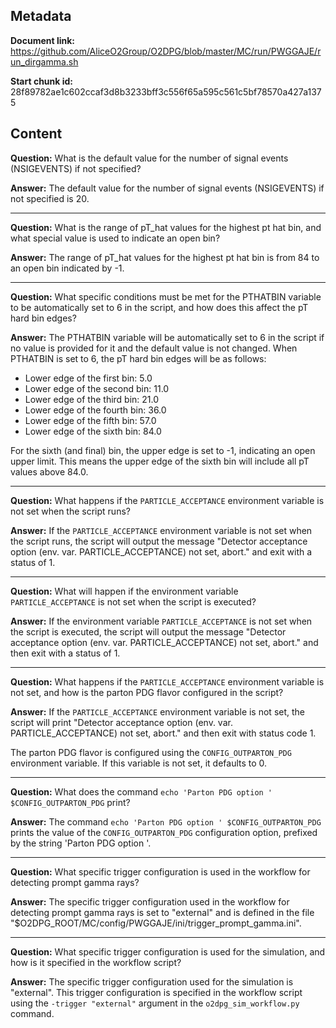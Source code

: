 ## Metadata

**Document link:** https://github.com/AliceO2Group/O2DPG/blob/master/MC/run/PWGGAJE/run_dirgamma.sh

**Start chunk id:** 28f89782ae1c602ccaf3d8b3233bff3c556f65a595c561c5bf78570a427a1375

## Content

**Question:** What is the default value for the number of signal events (NSIGEVENTS) if not specified?

**Answer:** The default value for the number of signal events (NSIGEVENTS) if not specified is 20.

---

**Question:** What is the range of pT_hat values for the highest pt hat bin, and what special value is used to indicate an open bin?

**Answer:** The range of pT_hat values for the highest pt hat bin is from 84 to an open bin indicated by -1.

---

**Question:** What specific conditions must be met for the PTHATBIN variable to be automatically set to 6 in the script, and how does this affect the pT hard bin edges?

**Answer:** The PTHATBIN variable will be automatically set to 6 in the script if no value is provided for it and the default value is not changed. When PTHATBIN is set to 6, the pT hard bin edges will be as follows:

- Lower edge of the first bin: 5.0
- Lower edge of the second bin: 11.0
- Lower edge of the third bin: 21.0
- Lower edge of the fourth bin: 36.0
- Lower edge of the fifth bin: 57.0
- Lower edge of the sixth bin: 84.0

For the sixth (and final) bin, the upper edge is set to -1, indicating an open upper limit. This means the upper edge of the sixth bin will include all pT values above 84.0.

---

**Question:** What happens if the `PARTICLE_ACCEPTANCE` environment variable is not set when the script runs?

**Answer:** If the `PARTICLE_ACCEPTANCE` environment variable is not set when the script runs, the script will output the message "Detector acceptance option (env. var. PARTICLE_ACCEPTANCE) not set, abort." and exit with a status of 1.

---

**Question:** What will happen if the environment variable `PARTICLE_ACCEPTANCE` is not set when the script is executed?

**Answer:** If the environment variable `PARTICLE_ACCEPTANCE` is not set when the script is executed, the script will output the message "Detector acceptance option (env. var. PARTICLE_ACCEPTANCE) not set, abort." and then exit with a status of 1.

---

**Question:** What happens if the `PARTICLE_ACCEPTANCE` environment variable is not set, and how is the parton PDG flavor configured in the script?

**Answer:** If the `PARTICLE_ACCEPTANCE` environment variable is not set, the script will print "Detector acceptance option (env. var. PARTICLE_ACCEPTANCE) not set, abort." and then exit with status code 1.

The parton PDG flavor is configured using the `CONFIG_OUTPARTON_PDG` environment variable. If this variable is not set, it defaults to 0.

---

**Question:** What does the command `echo 'Parton PDG option ' $CONFIG_OUTPARTON_PDG` print?

**Answer:** The command `echo 'Parton PDG option ' $CONFIG_OUTPARTON_PDG` prints the value of the `CONFIG_OUTPARTON_PDG` configuration option, prefixed by the string 'Parton PDG option '.

---

**Question:** What specific trigger configuration is used in the workflow for detecting prompt gamma rays?

**Answer:** The specific trigger configuration used in the workflow for detecting prompt gamma rays is set to "external" and is defined in the file "\$O2DPG_ROOT/MC/config/PWGGAJE/ini/trigger_prompt_gamma.ini".

---

**Question:** What specific trigger configuration is used for the simulation, and how is it specified in the workflow script?

**Answer:** The specific trigger configuration used for the simulation is "external". This trigger configuration is specified in the workflow script using the `-trigger "external"` argument in the `o2dpg_sim_workflow.py` command.